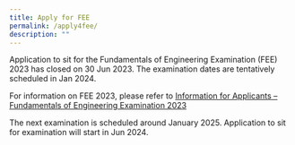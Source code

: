 ```yaml
---
title: Apply for FEE
permalink: /apply4fee/
description: ""
---
```

<!-- Application to sit for the Fundamentals of Engineering Examination has closed. The examination dates are as follow:


| Branch of Engineering | Examination Date (Part 1) | Examination Date (Part 2) |
| -------- | -------- | -------- |
| Chemical Engineering | Part 1 (22 Sep 2022 Thursday) | Part 2 (23 Sep 2022 Friday)|
| Electrical Engineering | Part 1 (22 Sep 2022 Thursday) | Part 2 (23 Sep 2022 Friday)|
| Civil Engineering | Part 1 (24 Sep 2022 Saturday) | Part 2 (21 Oct 2022 Saturday)|

The next examination is scheduled around September or October 2023. Application to sit for examination will start in Apr 2023.

For more information on FEE 2022, please refer to [Information on Fundamentals of Engineering Examination](/files/Downloads/Info%20on%20Exams/FEE_2022.pdf). -->

Application to sit for the Fundamentals of Engineering Examination (FEE) 2023 has closed on 30 Jun 2023. The examination dates are tentatively scheduled in Jan 2024.  

For information on FEE 2023, please refer to [Information for Applicants – Fundamentals of Engineering Examination 2023](/files/Downloads/Info%20on%20Exams/fee%202023_2905.pdf)

The next examination is scheduled around January 2025. Application to sit for examination will start in Jun 2024.

<!--
For information on the application process, please refer to the [Application Guide – FEE](/files/Downloads/Info%20on%20Exams/application_guide_for_fee_2023.pdf).

The following forms are required to be downloaded for submission as part of the application process:

[Confirmation of Modular / Academic Credit Units](https://go.gov.sg/r9h1au)

[Verification of Academic Record](https://go.gov.sg/5i0f50)

[Checklist to submit FEE application](/files/Downloads/Info%20on%20Exams/checklist%20for%20fee.pdf)

To apply for FEE 2023, click [here](https://www.peb.gov.sg/apply_fee_declare.aspx).
-->